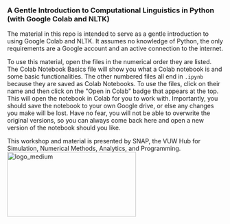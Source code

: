### A Gentle Introduction to Computational Linguistics in Python (with Google Colab and NLTK)




The material in this repo is intended to serve as a gentle introduction to using Google Colab and NLTK. It assumes no knowledge of Python, the only requirements are a Google account and an active connection to the internet.

To use this material, open the files in the numerical order they are listed. The Colab Notebook Basics file will show you what a Colab notebook is and some basic functionalities. The other numbered files all end in `.ipynb` because they are saved as Colab Notebooks. To use the files, click on their name and then click on the "Open in Colab" badge that appears at the top. This will open the notebook in Colab for you to work with. Importantly, you should save the notebook to your own Google drive, or else any changes you make will be lost. Have no fear, you will not be able to overwrite the original versions, so you can always come back here and open a new version of the notebook should you like.

This workshop and material is presented by SNAP, the VUW Hub for Simulation, Numerical Methods, Analytics, and Programming. 
<img width="300" height = '150' alt="logo_medium" src="https://user-images.githubusercontent.com/16119098/194216215-725d5943-15e5-4fac-8190-cd0838e32b42.png">


